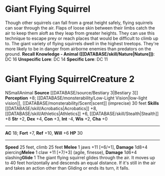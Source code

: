 ﻿---
ac: '18'
alignment: N
charisma: '+0'
climb_speed: '25'
constitution: '+3'
creature_ability:
- Glide
creature_family: '[[DATABASE/monsterfamily/Squirrel|Squirrel]]'
dexterity: '+4'
fortitude: '+7'
hp: '30'
id: '1326'
intelligence: '-4'
land_speed: '25'
level: '2'
max_speed: '25'
name: Giant Flying Squirrel
perception: '+8'
rarity: Common
reflex: '+10'
sense:
- '[[DATABASE/monsterability/Low-Light Vision|low-light vision]]'
- '[[DATABASE/monsterability/Scent|scent]] (imprecise) 30 feet'
size: Small
skill:
- '[[DATABASE/skill/Acrobatics|Acrobatics]] +8'
- '[[DATABASE/skill/Athletics|Athletics]] +6'
- '[[DATABASE/skill/Stealth|Stealth]] +8'
source: '[[DATABASE/source/Bestiary 3|Bestiary 3]]'
speed:
- 25 feet
- climb 25 feet
strength: '+2'
strength_req: '2'
strongest_save:
- Reflex
trait:
- '[[DATABASE/trait/Animal|Animal]]'
type: Creature
vision: Low-light vision
weakest_save:
- Will
will: '+6'
wisdom: '+2'

---
# Giant Flying Squirrel

Though other squirrels can fall from a great height safely, flying squirrels can soar through the air. Flaps of loose skin between their limbs catch the air to keep them aloft as they leap from greater heights. They can use this technique to escape prey or reach places that would be difficult to climb up to.
 The giant variety of flying squirrels dwell in the highest treetops. They're more likely to be in danger from airborne enemies than predators on the ground.
**Recall Knowledge - Animal ([[DATABASE/skill/Nature|Nature]])**: DC 16
**Unspecific Lore**: DC 14
**Specific Lore**: DC 11

# Giant Flying Squirrel<span class="item-type">Creature 2</span>

<span class="trait-alignment item-trait">N</span><span class="trait-size item-trait">Small</span><span class="item-trait">Animal</span>
**Source** [[DATABASE/source/Bestiary 3|Bestiary 3]]
**Perception** +8; [[DATABASE/monsterability/Low-Light Vision|low-light vision]], [[DATABASE/monsterability/Scent|scent]] (imprecise) 30 feet
**Skills** [[DATABASE/skill/Acrobatics|Acrobatics]] +8, [[DATABASE/skill/Athletics|Athletics]] +6, [[DATABASE/skill/Stealth|Stealth]] +8
**Str** +2, **Dex** +4, **Con** +3, **Int** -4, **Wis** +2, **Cha** +0

---
**AC** 18; **Fort** +7, **Ref** +10, **Will** +6
**HP** 30

---
**Speed** 25 feet, climb 25 feet
<span class="in-box-ability">**Melee** <span class="action-icon">1</span> jaws +11 [+6/+1], **Damage** 1d8+4 piercing</span><span class="in-box-ability">**Melee** <span class="action-icon">1</span> claw +11 [+7/+3] (agile, finesse), **Damage** 1d6+4 slashing</span><span class="in-box-ability">**Glide** <span class="action-icon">1</span> The giant flying squirrel glides through the air. It moves up to 40 feet horizontally and descends an equal distance. If it's still in the air and takes an action other than Gliding or ends its turn, it falls.</span>